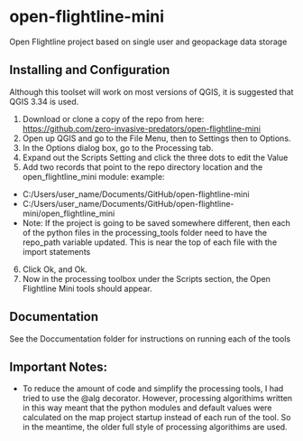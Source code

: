 # open-flightline-mini
Open Flightline project based on single user and geopackage data storage


## Installing and Configuration
Although this toolset will work on most versions of QGIS, it is suggested that QGIS 3.34 is used.

1.	Download or clone a copy of the repo from here: https://github.com/zero-invasive-predators/open-flightline-mini
2.	Open up QGIS and go to the File Menu, then to Settings then to Options.
3.	In the Options dialog box, go to the Processing tab.
4.	Expand out the Scripts Setting and click the three dots to edit the Value
5.	Add two records that point to the repo directory location and the open_flightline_mini module:
example:
- C:/Users/user_name/Documents/GitHub/open-flightline-mini
- C:/Users/user_name/Documents/GitHub/open-flightline-mini/open_flightline_mini
- Note: If the project is going to be saved somewhere different, then each of the python files in the processing_tools folder need to have the repo_path variable updated. This is near the top of each file with the import statements
6. Click Ok, and Ok.
7. Now in the processing toolbox under the Scripts section, the Open Flightline Mini tools should appear.

## Documentation

See the Doccumentation folder for instructions on running each of the tools


## Important Notes:
- To reduce the amount of code and simplify the processing tools, I had tried to use the @alg decorator.
However, processing algorithims written in this way meant that the python modules and default values were
calculated on the map project startup instead of each run of the tool. So in the meantime, the older full style
of processing algorithims are used.
